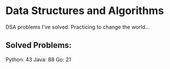 # Data Structures and Algorithms
DSA problems I've solved. Practicing to change the world...

## Solved Problems:
Python: 43
Java: 88
Go: 21


